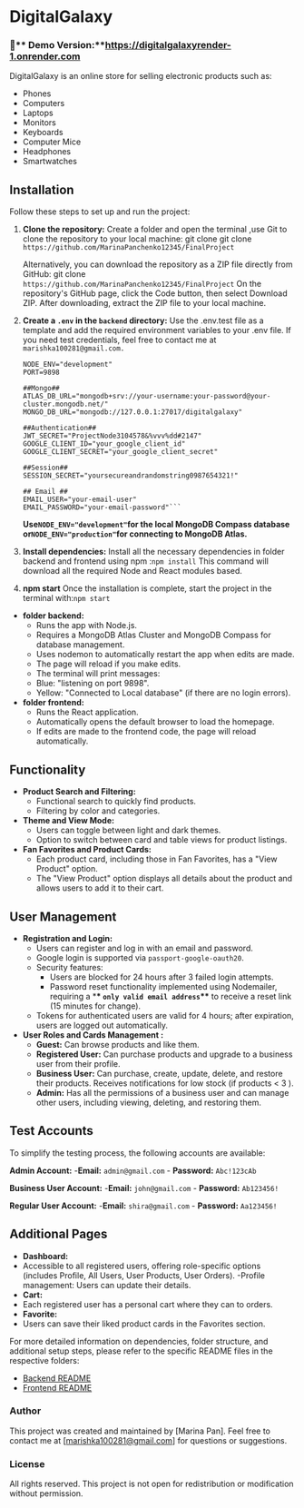 # DigitalGalaxy
### 📌** Demo Version:**https://digitalgalaxyrender-1.onrender.com
DigitalGalaxy is an online store for selling electronic products such as:

- Phones
- Computers
- Laptops
- Monitors
- Keyboards
- Computer Mice
- Headphones
- Smartwatches

## Installation

Follow these steps to set up and run the project:

1. **Clone the repository:**
   Create a folder and open the terminal ,use Git to clone the repository to your local machine: git clone git clone `https://github.com/MarinaPanchenko12345/FinalProject`

   Alternatively, you can download the repository as a ZIP file directly from GitHub: git clone `https://github.com/MarinaPanchenko12345/FinalProject`
   On the repository's GitHub page, click the Code button, then select Download ZIP.
   After downloading, extract the ZIP file to your local machine.

2. **Create a `.env` in the `backend` directory:**
   Use the .env.test file as a template and add the required environment variables to your .env file.
   If you need test credentials, feel free to contact me at `marishka100281@gmail.com.`

   ````##Enviroment##
   NODE_ENV="development"
   PORT=9898

   ##Mongo##
   ATLAS_DB_URL="mongodb+srv://your-username:your-password@your-cluster.mongodb.net/"
   MONGO_DB_URL="mongodb://127.0.0.1:27017/digitalgalaxy"

   ##Authentication##
   JWT_SECRET="ProjectNode3104578&%vvv%dd#2147"
   GOOGLE_CLIENT_ID="your_google_client_id"
   GOOGLE_CLIENT_SECRET="your_google_client_secret"

   ##Session##
   SESSION_SECRET="yoursecureandrandomstring0987654321!"

   ## Email ##
   EMAIL_USER="your-email-user"
   EMAIL_PASSWORD="your-email-password"```
   ````

   **Use`NODE_ENV="development"`for the local MongoDB Compass database or`NODE_ENV="production"`for connecting to MongoDB Atlas.**

3. **Install dependencies:**
   Install all the necessary dependencies in folder backend and frontend using npm :`npm install` This command will download all the required Node and React modules based.
4. **npm start**
   Once the installation is complete, start the project in the terminal with:`npm start`

- **folder backend:**
  - Runs the app with Node.js.
  - Requires a MongoDB Atlas Cluster and MongoDB Compass for database management.
  - Uses nodemon to automatically restart the app when edits are made.
  - The page will reload if you make edits.
  - The terminal will print messages:
  - Blue: "listening on port 9898".
  - Yellow: "Connected to Local database" (if there are no login errors).
- **folder frontend:**
  - Runs the React application.
  - Automatically opens the default browser to load the homepage.
  - If edits are made to the frontend code, the page will reload automatically.

## Functionality

- **Product Search and Filtering:**
  - Functional search to quickly find products.
  - Filtering by color and categories.
- **Theme and View Mode:**
  - Users can toggle between light and dark themes.
  - Option to switch between card and table views for product listings.
- **Fan Favorites and Product Cards:**
  - Each product card, including those in Fan Favorites, has a "View Product" option.
  - The "View Product" option displays all details about the product and allows users to add it to their cart.

## User Management

- **Registration and Login:**
  - Users can register and log in with an email and password.
  - Google login is supported via `passport-google-oauth20`.
  - Security features:
    - Users are blocked for 24 hours after 3 failed login attempts.
    - Password reset functionality implemented using Nodemailer, requiring a \***\* `only valid email address`\*\*** to receive a reset link (15 minutes for change).
  - Tokens for authenticated users are valid for 4 hours; after expiration, users are logged out automatically.
- **User Roles and Cards Management :**
  - **Guest:** Can browse products and like them.
  - **Registered User:** Can purchase products and upgrade to a business user from their profile.
  - **Business User:** Can purchase, create, update, delete, and restore their products. Receives notifications for low stock (if products < 3 ).
  - **Admin:** Has all the permissions of a business user and can manage other users, including viewing, deleting, and restoring them.

## Test Accounts

To simplify the testing process, the following accounts are available:

**Admin Account:** -**Email:** `admin@gmail.com` - **Password:** `Abc!123cAb`

**Business User Account:** -**Email:** `john@gmail.com` - **Password:** `Ab123456!`

**Regular User Account:** -**Email:** `shira@gmail.com` - **Password:** `Aa123456!`

## Additional Pages

- **Dashboard:**
- Accessible to all registered users, offering role-specific options (includes Profile, All Users, User Products, User Orders).
  -Profile management: Users can update their details.
- **Cart:**
- Each registered user has a personal cart where they can to orders.
- **Favorite:**
- Users can save their liked product cards in the Favorites section.

For more detailed information on dependencies, folder structure, and additional setup steps, please refer to the specific README files in the respective folders:

- [Backend README](./backend/README.md)
- [Frontend README](./frontend/README.md)

### Author

This project was created and maintained by [Marina Pan].
Feel free to contact me at [marishka100281@gmail.com] for questions or suggestions.

### License

All rights reserved. This project is not open for redistribution or modification without permission.
